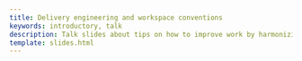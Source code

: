 ```yaml
---
title: Delivery engineering and workspace conventions
keywords: introductory, talk
description: Talk slides about tips on how to improve work by harmonizing developer workspace
template: slides.html
---
```

<style>
@import url("slides.css");
</style>
<script>
document.addEventListener('talk', function(e){
    var list = document.querySelector('.toc-items ul');
    e.detail.data.chapters.forEach(function(listEl){
        var aElemTemplate  = document.createElement('a')
          , liElemTemplate = document.createElement('li');
        aElemTemplate.setAttribute('href', '#' + listEl[0]);
        aElemTemplate.innerHTML = listEl[1];
        liElemTemplate.appendChild(aElemTemplate);
        list.appendChild(liElemTemplate);
    });
});
</script>
